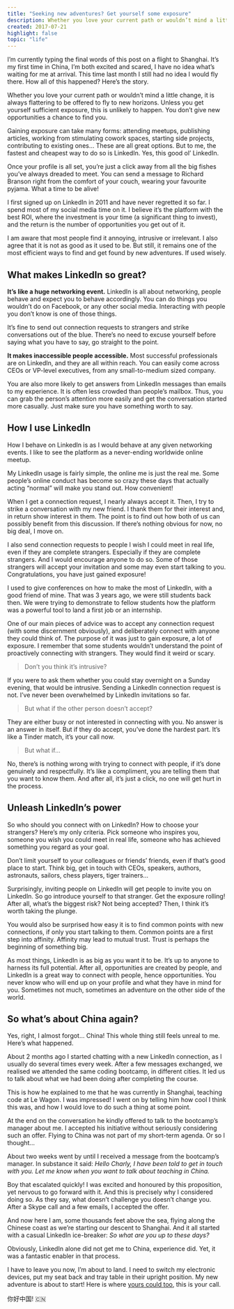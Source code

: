 ```yaml
---
title: "Seeking new adventures? Get yourself some exposure"
description: Whether you love your current path or wouldn’t mind a little change, it is always flattering to be offered to fly to new horizons. Unless you get yourself sufficient exposure, this is unlikely to happen.
created: 2017-07-21
highlight: false
topic: "life"
---
```


I’m currently typing the final words of this post on a flight to Shanghai. It’s my first time in China, I’m both excited and scared, I have no idea what’s waiting for me at arrival. This time last month I still had no idea I would fly there. How all of this happened? Here’s the story.

Whether you love your current path or wouldn’t mind a little change, it is always flattering to be offered to fly to new horizons. Unless you get yourself sufficient exposure, this is unlikely to happen. You don’t give new opportunities a chance to find you.

Gaining exposure can take many forms: attending meetups, publishing articles, working from stimulating cowork spaces, starting side projects, contributing to existing ones… These are all great options. But to me, the fastest and cheapest way to do so is LinkedIn. Yes, this good ol’ LinkedIn.

Once your profile is all set, you’re just a click away from all the big fishes you’ve always dreaded to meet. You can send a message to Richard Branson right from the comfort of your couch, wearing your favourite pyjama. What a time to be alive!

I first signed up on LinkedIn in 2011 and have never regretted it so far. I spend most of my social media time on it. I believe it’s the platform with the best ROI, where the investment is your time (a significant thing to invest), and the return is the number of opportunities you get out of it.

I am aware that most people find it annoying, intrusive or irrelevant. I also agree that it is not as good as it used to be. But still, it remains one of the most efficient ways to find and get found by new adventures. If used wisely.

## What makes LinkedIn so great?

**It’s like a huge networking event.** LinkedIn is all about networking, people behave and expect you to behave accordingly. You can do things you wouldn’t do on Facebook, or any other social media. Interacting with people you don’t know is one of those things.

It’s fine to send out connection requests to strangers and strike conversations out of the blue. There’s no need to excuse yourself before saying what you have to say, go straight to the point.

**It makes inaccessible people accessible.** Most successful professionals are on LinkedIn, and they are all within reach. You can easily come across CEOs or VP-level executives, from any small-to-medium sized company.

You are also more likely to get answers from LinkedIn messages than emails to my experience. It is often less crowded than people’s mailbox. Thus, you can grab the person’s attention more easily and get the conversation started more casually. Just make sure you have something worth to say.

## How I use LinkedIn

How I behave on LinkedIn is as I would behave at any given networking events. I like to see the platform as a never-ending worldwide online meetup.

My LinkedIn usage is fairly simple, the online me is just the real me. Some people’s online conduct has become so crazy these days that actually acting “normal” will make you stand out. How convenient!

When I get a connection request, I nearly always accept it. Then, I try to strike a conversation with my new friend. I thank them for their interest and, in return show interest in them. The point is to find out how both of us can possibly benefit from this discussion. If there’s nothing obvious for now, no big deal, I move on.

I also send connection requests to people I wish I could meet in real life, even if they are complete strangers. Especially if they are complete strangers. And I would encourage anyone to do so. Some of those strangers will accept your invitation and some may even start talking to you. Congratulations, you have just gained exposure!

I used to give conferences on how to make the most of LinkedIn, with a good friend of mine. That was 3 years ago, we were still students back then. We were trying to demonstrate to fellow students how the platform was a powerful tool to land a first job or an internship.

One of our main pieces of advice was to accept any connection request (with some discernment obviously), and deliberately connect with anyone they could think of. The purpose of it was just to gain exposure, a lot of exposure. I remember that some students wouldn’t understand the point of proactively connecting with strangers. They would find it weird or scary.

> Don’t you think it’s intrusive?

If you were to ask them whether you could stay overnight on a Sunday evening, that would be intrusive. Sending a LinkedIn connection request is not. I’ve never been overwhelmed by LinkedIn invitations so far.

> But what if the other person doesn’t accept?

They are either busy or not interested in connecting with you. No answer is an answer in itself. But if they do accept, you’ve done the hardest part. It’s like a Tinder match, it’s your call now.

> But what if…

No, there’s is nothing wrong with trying to connect with people, if it’s done genuinely and respectfully. It’s like a compliment, you are telling them that you want to know them. And after all, it’s just a click, no one will get hurt in the process.

## Unleash LinkedIn’s power

So who should you connect with on LinkedIn? How to choose your strangers? Here’s my only criteria. Pick someone who inspires you, someone you wish you could meet in real life, someone who has achieved something you regard as your goal.

Don’t limit yourself to your colleagues or friends’ friends, even if that’s good place to start. Think big, get in touch with CEOs, speakers, authors, astronauts, sailors, chess players, tiger trainers…

Surprisingly, inviting people on LinkedIn will get people to invite you on LinkedIn. So go introduce yourself to that stranger. Get the exposure rolling! After all, what’s the biggest risk? Not being accepted? Then, I think it’s worth taking the plunge.

You would also be surprised how easy it is to find common points with new connections, if only you start talking to them. Common points are a first step into affinity. Affinity may lead to mutual trust. Trust is perhaps the beginning of something big.

As most things, LinkedIn is as big as you want it to be. It’s up to anyone to harness its full potential. After all, opportunities are created by people, and LinkedIn is a great way to connect with people, hence opportunities. You never know who will end up on your profile and what they have in mind for you. Sometimes not much, sometimes an adventure on the other side of the world.

## So what’s about China again?

Yes, right, I almost forgot… China! This whole thing still feels unreal to me. Here’s what happened.

About 2 months ago I started chatting with a new LinkedIn connection, as I usually do several times every week. After a few messages exchanged, we realised we attended the same coding bootcamp, in different cities. It led us to talk about what we had been doing after completing the course.

This is how he explained to me that he was currently in Shanghai, teaching code at Le Wagon. I was impressed! I went on by telling him how cool I think this was, and how I would love to do such a thing at some point.

At the end on the conversation he kindly offered to talk to the bootcamp’s manager about me. I accepted his initiative without seriously considering such an offer. Flying to China was not part of my short-term agenda. Or so I thought…

About two weeks went by until I received a message from the bootcamp’s manager. In substance it said: _Hello Charly, I have been told to get in touch with you. Let me know when you want to talk about teaching in China._

Boy that escalated quickly! I was excited and honoured by this proposition, yet nervous to go forward with it. And this is precisely why I considered doing so. As they say, what doesn’t challenge you doesn’t change you. After a Skype call and a few emails, I accepted the offer.

And now here I am, some thousands feet above the sea, flying along the Chinese coast as we’re starting our descent to Shanghai. And it all started with a casual LinkedIn ice-breaker: _So what are you up to these days?_

Obviously, LinkedIn alone did not get me to China, experience did. Yet, it was a fantastic enabler in that process.

I have to leave you now, I’m about to land. I need to switch my electronic devices, put my seat back and tray table in their upright position. My new adventure is about to start! Here is where [yours could too](https://www.linkedin.com/mynetwork), this is your call.

你好中国! 🇨🇳
